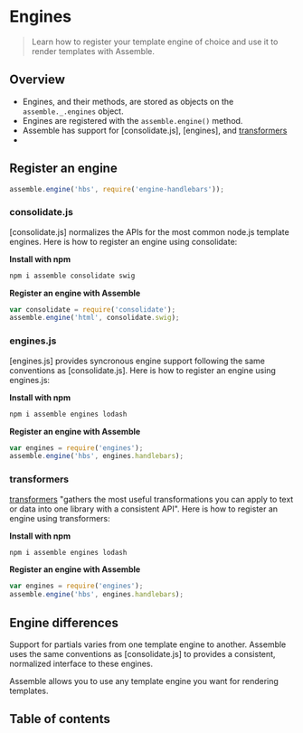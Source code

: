 # Engines

> Learn how to register your template engine of choice and use it to render templates with Assemble.


## Overview

- Engines, and their methods, are stored as objects on the `assemble._.engines` object.
- Engines are registered with the `assemble.engine()` method.
- Assemble has support for [consolidate.js], [engines], and [transformers]
- 

## Register an engine

```js
assemble.engine('hbs', require('engine-handlebars'));
```

### consolidate.js

[consolidate.js] normalizes the APIs for the most common node.js template engines. Here is how to register an engine using consolidate:

**Install with npm**

```bash
npm i assemble consolidate swig
```

**Register an engine with Assemble**

```js
var consolidate = require('consolidate');
assemble.engine('html', consolidate.swig);
```

### engines.js

[engines.js] provides syncronous engine support following the same conventions as [consolidate.js]. Here is how to register an engine using engines.js:

**Install with npm**

```bash
npm i assemble engines lodash
```

**Register an engine with Assemble**

```js
var engines = require('engines');
assemble.engine('hbs', engines.handlebars);
```


### transformers

[transformers] "gathers the most useful transformations you can apply to text or data into one library with a consistent API". Here is how to register an engine using transformers:

**Install with npm**

```bash
npm i assemble engines lodash
```

**Register an engine with Assemble**

```js
var engines = require('engines');
assemble.engine('hbs', engines.handlebars);
```



## Engine differences

Support for partials varies from one template engine to another. Assemble uses the same conventions as [consolidate.js] to provides a consistent, normalized interface to these engines.


Assemble allows you to use any template engine you want for rendering templates. 

## Table of contents

<!-- toc -->




[transformers]: https://github.com/ForbesLindesay/transformers

